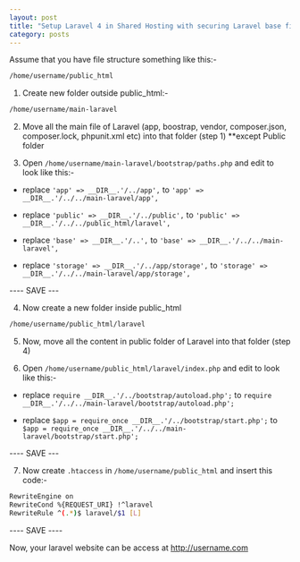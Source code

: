 ```yaml
---
layout: post
title: "Setup Laravel 4 in Shared Hosting with securing Laravel base file"
category: posts
---
```


Assume that you have file structure something like this:-

```bash
/home/username/public_html
```

1. Create new folder outside public_html:-

```bash
/home/username/main-laravel
```

2. Move all the main file of Laravel (app, boostrap, vendor, composer.json, composer.lock, phpunit.xml etc) into that folder (step 1) **except Public folder

3. Open `/home/username/main-laravel/bootstrap/paths.php` and edit to look like this:-

- replace `'app' => __DIR__.'/../app',` to `'app' => __DIR__.'/../../main-laravel/app',`

- replace `'public' => __DIR__.'/../public',` to `'public' => __DIR__.'/../../public_html/laravel',`

- replace `'base' => __DIR__.'/..',` to `'base' => __DIR__.'/../../main-laravel',`

- replace `'storage' => __DIR__.'/../app/storage',` to `'storage' => __DIR__.'/../../main-laravel/app/storage',`

---- SAVE ---


4. Now create a new folder inside public_html

```bash
/home/username/public_html/laravel
```

5. Now, move all the content in public folder of Laravel into that folder (step 4)


6. Open `/home/username/public_html/laravel/index.php` and edit to look like this:-

- replace `require __DIR__.'/../bootstrap/autoload.php';` to `require __DIR__.'/../../main-laravel/bootstrap/autoload.php';`

- replace `$app = require_once __DIR__.'/../bootstrap/start.php';` to `$app = require_once __DIR__.'/../../main-laravel/bootstrap/start.php';`

---- SAVE ---

7. Now create `.htaccess` in `/home/username/public_html` and insert this code:-

```bash
RewriteEngine on
RewriteCond %{REQUEST_URI} !^laravel
RewriteRule ^(.*)$ laravel/$1 [L]
```

---- SAVE ----

Now, your laravel website can be access at http://username.com
